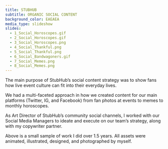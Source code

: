 ```yaml
---
title: STUBHUB
subtitle: ORGANIC SOCIAL CONTENT
background_color: EAEAEA
media_type: slideshow
slides:
  - 1_Social_Horoscopes.gif
  - 2_Social_Horoscopes.gif
  - 3_Social_Horoscopes.png
  - 4_Social_Thankful.png
  - 5_Social_Thankful.png
  - 6_Social_Bandwagoners.gif
  - 7_Social_Memes.png
  - 8_Social_Memes.png
---
```


<p>
The main purpose of StubHub’s social content strategy was to show fans how live event culture can fit into their everyday lives. 
</p>

<p>
We had a multi-faceted approach in how we created content for our main platforms (Twitter, IG, and Facebook) from fan photos at events to memes to monthly horoscopes.
</p>

<p>
As Art Director of StubHub’s community social channels, I worked with our Social Media Managers to ideate and execute on our team’s strategy, along with my copywriter partner.
</p>

<p>
Above is a small sample of work I did over 1.5 years. All assets were animated, illustrated, designed, and photographed by myself.
</p>
